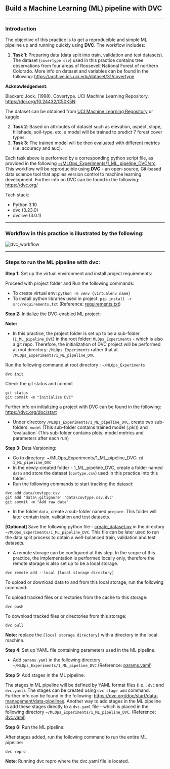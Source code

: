 ## Build a Machine Learning (ML) pipeline with DVC
---

### Introduction
The objective of this practice is to get a reproducible and simple ML pipeline up and running quickly using **DVC**. The workflow includes:
1. **Task 1**: Preparing data (data split into train, validation and test datasets). The dataset (`covertype.csv`) used in this practice contains tree observations from four areas of Roosevelt National Forest of northern Colorado. More info on dataset and variables can be found in the following: https://archive.ics.uci.edu/dataset/31/covertype

  **Acknowledgement**:

  Blackard,Jock. (1998). Covertype. UCI Machine Learning Repository. https://doi.org/10.24432/C50K5N.

  The dataset can be obtained from [UCI Machine Learning Repository](https://archive.ics.uci.edu/dataset/31/covertype) or [kaggle](https://www.kaggle.com/datasets/uciml/forest-cover-type-dataset/data)

2. **Task 2**: Based on attributes of dataset such as elevation, aspect, slope, hillshade, soil-type, etc, a model will be trained to predict 7 forest cover types.
3. **Task 3**: The trained model will be then evaluated with different metrics (i.e. accuracy and auc).

Each task above is performed by a corresponding python script file, as provided in the following [~/MLOps_Experiments/1_ML_pipeline_DVC/src](https://github.com/DoThNg/MLOps_experiments_DVC/tree/main/1_ML_Pipeline_DVC/src). This workflow will be reproducible using **DVC** - an open-source, Git-based data science tool that applies version control to machine learning development. Further info on DVC can be found in the following: https://dvc.org/

Tech stack:
- Python 3.10
- dvc (3.23.0)
- dvclive (3.0.1)

---
### Workflow in this practice is illustrated by the following:

  ![dvc_workflow](https://github.com/DoThNg/MLOps_experiments_DVC/tree/main/1_ML_Pipeline_DVC/docs/dvc_workflow.png)

---

### Steps to run the ML pipeline with dvc:
**Step 1:** Set up the virtual environment and install project requirements:

Proceed with project folder and Run the following commands:
- To create virtual env: `python -m venv {virtualenv name}`
- To install python libraries used in project: `pip install -r src/requirements.txt` (Reference: [requirements.txt](https://github.com/DoThNg/MLOps_experiments_DVC/tree/main/1_ML_Pipeline_DVC/src/requirements.txt))

**Step 2:** Initialize the DVC-enabled ML project:

**Note:**
- In this practice, the project folder is set up to be a sub-folder (`1_ML_pipeline_DVC`) in the root folder: `MLOps_Experiments` - which is also a git repo. Therefore, the initialization of DVC project will be performed at root directory: `/MLOps_Experiments` rather that at `/MLOps_Experiments/1_ML_pipeline_DVC`

Run the following command at root directory : `~/MLOps_Experiments`

```
dvc init
```

Check the git status and commit

```
git status
git commit -m "Initialize DVC"
```

Further info on initializing a project with DVC can be found in the following: https://dvc.org/doc/start

- Under directory `/MLOps_Experiments/1_ML_pipeline_DVC`, create two sub-folders: `model` (This sub-folder contains trained model (.pkl)) and 'evaluation` (This sub-folder contains plots, model metrics and parameters after each run) 

**Step 3:** Data Versioning:
- Go to directory: ~/MLOps_Experiments/1_ML_pipeline_DVC: `cd 1_ML_pipeline_DVC`
- In the newly-created folder - 1_ML_pipeline_DVC, create a folder named `data` and store the dataset (`covtype.csv`) used in this practice into this folder.
- Run the following commands to start tracking the dataset:

```
dvc add data/covtype.csv
git add 'data\.gitignore' 'data\covtype.csv.dvc'
git commit -m "Add raw data"
```

- In the folder `data`, create a sub-folder named `prepare`. This folder will later contain train, validation and test datasets. 

**[Optional]** Save the following python file - [create_dataset.py](https://github.com/DoThNg/MLOps_experiments_DVC/tree/main/1_ML_Pipeline_DVC/src/create_dataset.py) in the directory `~/MLOps_Experiments/1_ML_pipeline_DVC`. This file can be later used to run the data split process to obtain a well-balanced train, validation and test datasets.


- A remote storage can be configured at this step. In the scope of this practice, the implementation is performed locally only, therefore the remote storage is also set up to be a local storage.

```
dvc remote add --local [local storage directory]
```

To upload or download data to and from this local storage, run the following command:

To upload tracked files or directories from the cache to this storage:
```
dvc push
```

To download tracked files or directories from this storage:
```
dvc pull
```

**Note:**
replace the `[local storage directory]` with a directory in the local machine.

**Step 4**: Set up YAML file containing parameters used in the ML pipeline.
- Add `params.yaml` in the following directory `~/MLOps_Experiments/1_ML_pipeline_DVC` (Reference: [params.yaml](https://github.com/DoThNg/MLOps_experiments_DVC/tree/main/1_ML_Pipeline_DVC/params.yaml))

**Step 5:** Add stages in the ML pipeline:

The stages in ML pipeline will be defined by YAML format files (i.e. `.dvc` and `dvc.yaml`). The stages can be created using `dvc stage add` command. Further info can be found in the following: https://dvc.org/doc/start/data-management/data-pipelines. Another way to add stages in the ML pipeline is add these stages directly to a `dvc.yaml` file - which is placed in the following directory `~/MLOps_Experiments/1_ML_pipeline_DVC`. (Reference: [dvc.yaml](https://github.com/DoThNg/MLOps_experiments_DVC/tree/main/1_ML_Pipeline_DVC/dvc.yaml))

**Step 6:** Run the ML pipeline:

After stages added, run the following command to run the entire ML pipeline:

```
dvc repro
```
**Note**: Running dvc repro where the dvc.yaml file is located.


